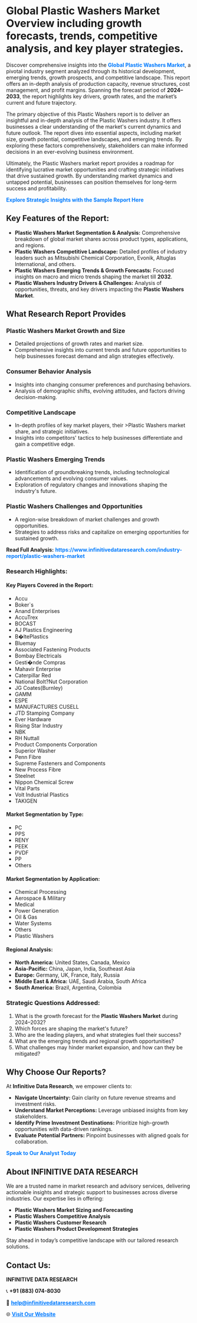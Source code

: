 <h1>Global Plastic Washers Market Overview including growth forecasts, trends, competitive analysis, and key player strategies.</h1>
<p>
Discover comprehensive insights into the 
<a href="https://www.infinitivedataresearch.com/industry-report/plastic-washers-market" rel="dofollow" style="color: #007BFF; text-decoration: none;"><strong>Global Plastic Washers Market</strong></a>, a pivotal industry segment analyzed through its historical development, emerging trends, growth prospects, and competitive landscape. This report offers an in-depth analysis of production capacity, revenue structures, cost management, and profit margins. Spanning the forecast period of <strong>2024–2033</strong>, the report highlights key drivers, growth rates, and the market’s current and future trajectory.
</p>
<p>
The primary objective of this Plastic Washers report is to deliver an insightful and in-depth analysis of the Plastic Washers industry. It offers businesses a clear understanding of the market's current dynamics and future outlook. The report dives into essential aspects, including market size, growth potential, competitive landscapes, and emerging trends. By exploring these factors comprehensively, stakeholders can make informed decisions in an ever-evolving business environment.
</p>
<p>
Ultimately, the Plastic Washers market report provides a roadmap for identifying lucrative market opportunities and crafting strategic initiatives that drive sustained growth. By understanding market dynamics and untapped potential, businesses can position themselves for long-term success and profitability.
</p>
<p>
<a href="https://www.infinitivedataresearch.com/request-sample/reportId=111171" style="color: #007BFF; text-decoration: none;"><strong>Explore Strategic Insights with the Sample Report Here</strong></a>
</p>

<h2>Key Features of the Report:</h2>
<ul>
<li><strong>Plastic Washers Market Segmentation & Analysis:</strong> Comprehensive breakdown of global market shares across product types, applications, and regions.</li>
<li><strong>Plastic Washers Competitive Landscape:</strong> Detailed profiles of industry leaders such as Mitsubishi Chemical Corporation, Evonik, Altuglas International, and others.</li>
<li><strong>Plastic Washers Emerging Trends & Growth Forecasts:</strong> Focused insights on macro and micro trends shaping the market till <strong>2032</strong>.</li>
<li><strong>Plastic Washers Industry Drivers & Challenges:</strong> Analysis of opportunities, threats, and key drivers impacting the <strong>Plastic Washers Market</strong>.</li>
</ul>

<h2>What Research Report Provides</h2>
<h3>Plastic Washers Market Growth and Size</h3>
<ul>
<li>Detailed projections of growth rates and market size.</li>
<li>Comprehensive insights into current trends and future opportunities to help businesses forecast demand and align strategies effectively.</li>
</ul>

<h3>Consumer Behavior Analysis</h3>
<ul>
<li>Insights into changing consumer preferences and purchasing behaviors.</li>
<li>Analysis of demographic shifts, evolving attitudes, and factors driving decision-making.</li>
</ul>

<h3>Competitive Landscape</h3>
<ul>
<li>In-depth profiles of key market players, their >Plastic Washers market share, and strategic initiatives.</li>
<li>Insights into competitors' tactics to help businesses differentiate and gain a competitive edge.</li>
</ul>

<h3>Plastic Washers Emerging Trends</h3>
<ul>
<li>Identification of groundbreaking trends, including technological advancements and evolving consumer values.</li>
<li>Exploration of regulatory changes and innovations shaping the industry's future.</li>
</ul>

<h3>Plastic Washers Challenges and Opportunities</h3>
<ul>
<li>A region-wise breakdown of market challenges and growth opportunities.</li>
<li>Strategies to address risks and capitalize on emerging opportunities for sustained growth.</li>
</ul>
<p><strong>Read Full Analysis:</strong> <a href="https://www.infinitivedataresearch.com/industry-report/plastic-washers-market" rel="dofollow" style="color: #007BFF; text-decoration: none;"><strong>https://www.infinitivedataresearch.com/industry-report/plastic-washers-market</strong></a></p>
<h3>Research Highlights:</h3>
<h4>Key Players Covered in the Report:</h4>
<ul><li>Accu</li><li>Boker`s</li><li>Anand Enterprises</li><li>AccuTrex</li><li>BOCAST</li><li>AJ Plastics Engineering</li><li>B�ltePlastics</li><li>Bluemay</li><li>Associated Fastening Products</li><li>Bombay Electricals</li><li>Gesti�nde Compras</li><li>Mahavir Enterprise</li><li>Caterpillar Red</li><li>National Bolt?Nut Corporation</li><li>JG Coates(Burnley)</li><li>GAMM</li><li>ESPE</li><li>MANUFACTURES CUSELL</li><li>JTD Stamping Company</li><li>Ever Hardware</li><li>Rising Star Industry</li><li>NBK</li><li>RH Nuttall</li><li>Product Components Corporation</li><li>Superior Washer</li><li>Penn Fibre</li><li>Supreme Fasteners and Components</li><li>New Process Fibre</li><li>Steelnet</li><li>Nippon Chemical Screw</li><li>Vital Parts</li><li>Volt Industrial Plastics</li><li>TAKIGEN</li></ul>
<h4>Market Segmentation by Type:</h4>
<ul><li>PC</li><li>PPS</li><li>RENY</li><li>PEEK</li><li>PVDF</li><li>PP</li><li>Others</li></ul>
<h4>Market Segmentation by Application:</h4>
<ul><li>Chemical Processing</li><li>Aerospace &amp; Military</li><li>Medical</li><li>Power Generation</li><li>Oil &amp; Gas</li><li>Water Systems</li><li>Others</li><li>Plastic Washers</li></ul>

<h4>Regional Analysis:</h4>
<ul>
<li><strong>North America:</strong> United States, Canada, Mexico</li>
<li><strong>Asia-Pacific:</strong> China, Japan, India, Southeast Asia</li>
<li><strong>Europe:</strong> Germany, UK, France, Italy, Russia</li>
<li><strong>Middle East & Africa:</strong> UAE, Saudi Arabia, South Africa</li>
<li><strong>South America:</strong> Brazil, Argentina, Colombia</li>
</ul>

<h3>Strategic Questions Addressed:</h3>
<ol>
<li>What is the growth forecast for the <strong>Plastic Washers Market</strong> during 2024–2032?</li>
<li>Which forces are shaping the market's future?</li>
<li>Who are the leading players, and what strategies fuel their success?</li>
<li>What are the emerging trends and regional growth opportunities?</li>
<li>What challenges may hinder market expansion, and how can they be mitigated?</li>
</ol>

<h2>Why Choose Our Reports?</h2>
<p>At <strong>Infinitive Data Research</strong>, we empower clients to:</p>
<ul>
<li><strong>Navigate Uncertainty:</strong> Gain clarity on future revenue streams and investment risks.</li>
<li><strong>Understand Market Perceptions:</strong> Leverage unbiased insights from key stakeholders.</li>
<li><strong>Identify Prime Investment Destinations:</strong> Prioritize high-growth opportunities with data-driven rankings.</li>
<li><strong>Evaluate Potential Partners:</strong> Pinpoint businesses with aligned goals for collaboration.</li>
</ul>
<p><a href="https://www.infinitivedataresearch.com/industry-report/plastic-washers-market" rel="dofollow" style="color: #007BFF; text-decoration: none;"><strong>Speak to Our Analyst Today</strong></a></p>

<h2>About INFINITIVE DATA RESEARCH</h2>
<p>We are a trusted name in market research and advisory services, delivering actionable insights and strategic support to businesses across diverse industries. Our expertise lies in offering:</p>
<ul>
<li><strong>Plastic Washers Market Sizing and Forecasting</strong></li>
<li><strong>Plastic Washers Competitive Analysis</strong></li>
<li><strong>Plastic Washers Customer Research</strong></li>
<li><strong>Plastic Washers Product Development Strategies</strong></li>
</ul>
<p>Stay ahead in today’s competitive landscape with our tailored research solutions.</p>

<h2>Contact Us:</h2>
<p><strong>INFINITIVE DATA RESEARCH</strong></p>
<p>📞 <strong>+91 (883) 074-8030</strong></p>
<p>📧 <strong><a href="mailto:help@infinitivedataresearch.com" style="color: #007BFF;">help@infinitivedataresearch.com</a></strong></p>
<p>🌐 <strong><a href="https://www.infinitivedataresearch.com" rel="dofollow" style="color: #007BFF;">Visit Our Website</a></strong></p>
